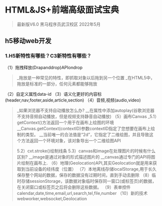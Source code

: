 
# HTML&JS+前端高级面试宝典
>最新版V6.0
>黑马程序员武汉校区
>2022年5月

## h5移动web开发
### 1.H5新特性有哪些？C3新特性有哪些？
（1）拖拽释放(Drapanddrop)APIondrop
>
>_拖放是一种常见的特性，即抓取对象以后拖到另一个位置
>_在HTML5中，拖放是标准的一部分，任何元素都能够拖放
>
（2）自定义属性data-id
（3）语义化更好的内容标(header,nav,footer,aside,article,section)
（4）音频,视频(audio,video)
>
>_如果浏览器不支持自动播放怎么办?
>__在属性中添加autoplay(谷歌浏览器不支持音频自动播放，但是视频支持静音自动播放)
（5）画布Canvas
>_5.1）getContext()方法返回一个用于在画布上绘图的环境
>__Canvas.getContext(contextID)参数contextID指定了您想要在画布上绘制的类型。
>__当前唯一的合法值是“2d”，它指定了二维绘图，并且导致这个方法返回一个环境对象，该对象导出一个二维绘图API
>
>5.2）cxt.stroke()绘制线条
>5.3）canvas和image在处理图片的时候有什么区别?
>__image是通过对象的形式描述图片的
>__canvas通过专门的API将图片绘制在画布上.
（6）地理(Geolocation)API,其实Geolocation就是用来获取到当前设备的经纬度（位置）
（7）本地离线存储localStorage,用于长久保存整个网站的数据，保存的数据没有过期时间，直到手动去删除
（8）临时存储sessionStorage，该数据对象临时保存同一窗口(或标签页)的数据，在关闭窗口或标签页之后将会删除这些数据。
（9）表单控件calendar,date,time,email,url,search,tel,file,number
（10）新的技术webworker,websocket,Geolocation